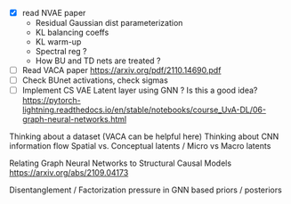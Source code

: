 - [x] read NVAE paper
	- Residual Gaussian dist parameterization
	- KL balancing coeffs
	- KL warm-up
	- Spectral reg ?
	- How BU and TD nets are treated ?
- [ ] Read VACA paper https://arxiv.org/pdf/2110.14690.pdf
- [ ] Check BUnet activations, check sigmas
- [ ] Implement CS VAE Latent layer using GNN ? Is this a good idea? 
https://pytorch-lightning.readthedocs.io/en/stable/notebooks/course_UvA-DL/06-graph-neural-networks.html

Thinking about a dataset (VACA can be helpful here)
Thinking about CNN information flow
Spatial vs. Conceptual latents / Micro vs Macro latents

Relating Graph Neural Networks to Structural Causal Models https://arxiv.org/abs/2109.04173


Disentanglement / Factorization pressure in GNN based priors / posteriors
